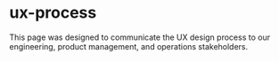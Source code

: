 # ux-process

This page was designed to communicate the UX design process to our engineering, product management, and operations stakeholders. 
